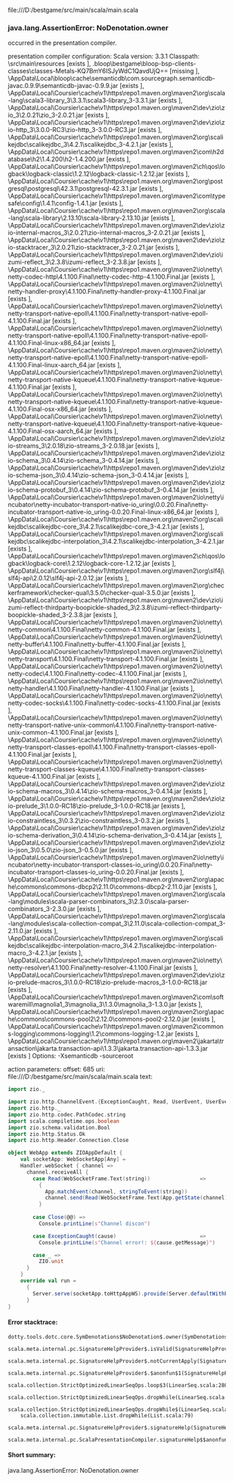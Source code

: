 file:///D:/bestgame/src/main/scala/main.scala
### java.lang.AssertionError: NoDenotation.owner

occurred in the presentation compiler.

presentation compiler configuration:
Scala version: 3.3.1
Classpath:
<WORKSPACE>\src\main\resources [exists ], <WORKSPACE>\.bloop\bestgame\bloop-bsp-clients-classes\classes-Metals-KQ7BmY6ISJyWdC1QavdUjQ== [missing ], <HOME>\AppData\Local\bloop\cache\semanticdb\com.sourcegraph.semanticdb-javac.0.9.9\semanticdb-javac-0.9.9.jar [exists ], <HOME>\AppData\Local\Coursier\cache\v1\https\repo1.maven.org\maven2\org\scala-lang\scala3-library_3\3.3.1\scala3-library_3-3.3.1.jar [exists ], <HOME>\AppData\Local\Coursier\cache\v1\https\repo1.maven.org\maven2\dev\zio\zio_3\2.0.21\zio_3-2.0.21.jar [exists ], <HOME>\AppData\Local\Coursier\cache\v1\https\repo1.maven.org\maven2\dev\zio\zio-http_3\3.0.0-RC3\zio-http_3-3.0.0-RC3.jar [exists ], <HOME>\AppData\Local\Coursier\cache\v1\https\repo1.maven.org\maven2\org\scalikejdbc\scalikejdbc_3\4.2.1\scalikejdbc_3-4.2.1.jar [exists ], <HOME>\AppData\Local\Coursier\cache\v1\https\repo1.maven.org\maven2\com\h2database\h2\1.4.200\h2-1.4.200.jar [exists ], <HOME>\AppData\Local\Coursier\cache\v1\https\repo1.maven.org\maven2\ch\qos\logback\logback-classic\1.2.12\logback-classic-1.2.12.jar [exists ], <HOME>\AppData\Local\Coursier\cache\v1\https\repo1.maven.org\maven2\org\postgresql\postgresql\42.3.1\postgresql-42.3.1.jar [exists ], <HOME>\AppData\Local\Coursier\cache\v1\https\repo1.maven.org\maven2\com\typesafe\config\1.4.1\config-1.4.1.jar [exists ], <HOME>\AppData\Local\Coursier\cache\v1\https\repo1.maven.org\maven2\org\scala-lang\scala-library\2.13.10\scala-library-2.13.10.jar [exists ], <HOME>\AppData\Local\Coursier\cache\v1\https\repo1.maven.org\maven2\dev\zio\zio-internal-macros_3\2.0.21\zio-internal-macros_3-2.0.21.jar [exists ], <HOME>\AppData\Local\Coursier\cache\v1\https\repo1.maven.org\maven2\dev\zio\zio-stacktracer_3\2.0.21\zio-stacktracer_3-2.0.21.jar [exists ], <HOME>\AppData\Local\Coursier\cache\v1\https\repo1.maven.org\maven2\dev\zio\izumi-reflect_3\2.3.8\izumi-reflect_3-2.3.8.jar [exists ], <HOME>\AppData\Local\Coursier\cache\v1\https\repo1.maven.org\maven2\io\netty\netty-codec-http\4.1.100.Final\netty-codec-http-4.1.100.Final.jar [exists ], <HOME>\AppData\Local\Coursier\cache\v1\https\repo1.maven.org\maven2\io\netty\netty-handler-proxy\4.1.100.Final\netty-handler-proxy-4.1.100.Final.jar [exists ], <HOME>\AppData\Local\Coursier\cache\v1\https\repo1.maven.org\maven2\io\netty\netty-transport-native-epoll\4.1.100.Final\netty-transport-native-epoll-4.1.100.Final.jar [exists ], <HOME>\AppData\Local\Coursier\cache\v1\https\repo1.maven.org\maven2\io\netty\netty-transport-native-epoll\4.1.100.Final\netty-transport-native-epoll-4.1.100.Final-linux-x86_64.jar [exists ], <HOME>\AppData\Local\Coursier\cache\v1\https\repo1.maven.org\maven2\io\netty\netty-transport-native-epoll\4.1.100.Final\netty-transport-native-epoll-4.1.100.Final-linux-aarch_64.jar [exists ], <HOME>\AppData\Local\Coursier\cache\v1\https\repo1.maven.org\maven2\io\netty\netty-transport-native-kqueue\4.1.100.Final\netty-transport-native-kqueue-4.1.100.Final.jar [exists ], <HOME>\AppData\Local\Coursier\cache\v1\https\repo1.maven.org\maven2\io\netty\netty-transport-native-kqueue\4.1.100.Final\netty-transport-native-kqueue-4.1.100.Final-osx-x86_64.jar [exists ], <HOME>\AppData\Local\Coursier\cache\v1\https\repo1.maven.org\maven2\io\netty\netty-transport-native-kqueue\4.1.100.Final\netty-transport-native-kqueue-4.1.100.Final-osx-aarch_64.jar [exists ], <HOME>\AppData\Local\Coursier\cache\v1\https\repo1.maven.org\maven2\dev\zio\zio-streams_3\2.0.18\zio-streams_3-2.0.18.jar [exists ], <HOME>\AppData\Local\Coursier\cache\v1\https\repo1.maven.org\maven2\dev\zio\zio-schema_3\0.4.14\zio-schema_3-0.4.14.jar [exists ], <HOME>\AppData\Local\Coursier\cache\v1\https\repo1.maven.org\maven2\dev\zio\zio-schema-json_3\0.4.14\zio-schema-json_3-0.4.14.jar [exists ], <HOME>\AppData\Local\Coursier\cache\v1\https\repo1.maven.org\maven2\dev\zio\zio-schema-protobuf_3\0.4.14\zio-schema-protobuf_3-0.4.14.jar [exists ], <HOME>\AppData\Local\Coursier\cache\v1\https\repo1.maven.org\maven2\io\netty\incubator\netty-incubator-transport-native-io_uring\0.0.20.Final\netty-incubator-transport-native-io_uring-0.0.20.Final-linux-x86_64.jar [exists ], <HOME>\AppData\Local\Coursier\cache\v1\https\repo1.maven.org\maven2\org\scalikejdbc\scalikejdbc-core_3\4.2.1\scalikejdbc-core_3-4.2.1.jar [exists ], <HOME>\AppData\Local\Coursier\cache\v1\https\repo1.maven.org\maven2\org\scalikejdbc\scalikejdbc-interpolation_3\4.2.1\scalikejdbc-interpolation_3-4.2.1.jar [exists ], <HOME>\AppData\Local\Coursier\cache\v1\https\repo1.maven.org\maven2\ch\qos\logback\logback-core\1.2.12\logback-core-1.2.12.jar [exists ], <HOME>\AppData\Local\Coursier\cache\v1\https\repo1.maven.org\maven2\org\slf4j\slf4j-api\2.0.12\slf4j-api-2.0.12.jar [exists ], <HOME>\AppData\Local\Coursier\cache\v1\https\repo1.maven.org\maven2\org\checkerframework\checker-qual\3.5.0\checker-qual-3.5.0.jar [exists ], <HOME>\AppData\Local\Coursier\cache\v1\https\repo1.maven.org\maven2\dev\zio\izumi-reflect-thirdparty-boopickle-shaded_3\2.3.8\izumi-reflect-thirdparty-boopickle-shaded_3-2.3.8.jar [exists ], <HOME>\AppData\Local\Coursier\cache\v1\https\repo1.maven.org\maven2\io\netty\netty-common\4.1.100.Final\netty-common-4.1.100.Final.jar [exists ], <HOME>\AppData\Local\Coursier\cache\v1\https\repo1.maven.org\maven2\io\netty\netty-buffer\4.1.100.Final\netty-buffer-4.1.100.Final.jar [exists ], <HOME>\AppData\Local\Coursier\cache\v1\https\repo1.maven.org\maven2\io\netty\netty-transport\4.1.100.Final\netty-transport-4.1.100.Final.jar [exists ], <HOME>\AppData\Local\Coursier\cache\v1\https\repo1.maven.org\maven2\io\netty\netty-codec\4.1.100.Final\netty-codec-4.1.100.Final.jar [exists ], <HOME>\AppData\Local\Coursier\cache\v1\https\repo1.maven.org\maven2\io\netty\netty-handler\4.1.100.Final\netty-handler-4.1.100.Final.jar [exists ], <HOME>\AppData\Local\Coursier\cache\v1\https\repo1.maven.org\maven2\io\netty\netty-codec-socks\4.1.100.Final\netty-codec-socks-4.1.100.Final.jar [exists ], <HOME>\AppData\Local\Coursier\cache\v1\https\repo1.maven.org\maven2\io\netty\netty-transport-native-unix-common\4.1.100.Final\netty-transport-native-unix-common-4.1.100.Final.jar [exists ], <HOME>\AppData\Local\Coursier\cache\v1\https\repo1.maven.org\maven2\io\netty\netty-transport-classes-epoll\4.1.100.Final\netty-transport-classes-epoll-4.1.100.Final.jar [exists ], <HOME>\AppData\Local\Coursier\cache\v1\https\repo1.maven.org\maven2\io\netty\netty-transport-classes-kqueue\4.1.100.Final\netty-transport-classes-kqueue-4.1.100.Final.jar [exists ], <HOME>\AppData\Local\Coursier\cache\v1\https\repo1.maven.org\maven2\dev\zio\zio-schema-macros_3\0.4.14\zio-schema-macros_3-0.4.14.jar [exists ], <HOME>\AppData\Local\Coursier\cache\v1\https\repo1.maven.org\maven2\dev\zio\zio-prelude_3\1.0.0-RC18\zio-prelude_3-1.0.0-RC18.jar [exists ], <HOME>\AppData\Local\Coursier\cache\v1\https\repo1.maven.org\maven2\dev\zio\zio-constraintless_3\0.3.2\zio-constraintless_3-0.3.2.jar [exists ], <HOME>\AppData\Local\Coursier\cache\v1\https\repo1.maven.org\maven2\dev\zio\zio-schema-derivation_3\0.4.14\zio-schema-derivation_3-0.4.14.jar [exists ], <HOME>\AppData\Local\Coursier\cache\v1\https\repo1.maven.org\maven2\dev\zio\zio-json_3\0.5.0\zio-json_3-0.5.0.jar [exists ], <HOME>\AppData\Local\Coursier\cache\v1\https\repo1.maven.org\maven2\io\netty\incubator\netty-incubator-transport-classes-io_uring\0.0.20.Final\netty-incubator-transport-classes-io_uring-0.0.20.Final.jar [exists ], <HOME>\AppData\Local\Coursier\cache\v1\https\repo1.maven.org\maven2\org\apache\commons\commons-dbcp2\2.11.0\commons-dbcp2-2.11.0.jar [exists ], <HOME>\AppData\Local\Coursier\cache\v1\https\repo1.maven.org\maven2\org\scala-lang\modules\scala-parser-combinators_3\2.3.0\scala-parser-combinators_3-2.3.0.jar [exists ], <HOME>\AppData\Local\Coursier\cache\v1\https\repo1.maven.org\maven2\org\scala-lang\modules\scala-collection-compat_3\2.11.0\scala-collection-compat_3-2.11.0.jar [exists ], <HOME>\AppData\Local\Coursier\cache\v1\https\repo1.maven.org\maven2\org\scalikejdbc\scalikejdbc-interpolation-macro_3\4.2.1\scalikejdbc-interpolation-macro_3-4.2.1.jar [exists ], <HOME>\AppData\Local\Coursier\cache\v1\https\repo1.maven.org\maven2\io\netty\netty-resolver\4.1.100.Final\netty-resolver-4.1.100.Final.jar [exists ], <HOME>\AppData\Local\Coursier\cache\v1\https\repo1.maven.org\maven2\dev\zio\zio-prelude-macros_3\1.0.0-RC18\zio-prelude-macros_3-1.0.0-RC18.jar [exists ], <HOME>\AppData\Local\Coursier\cache\v1\https\repo1.maven.org\maven2\com\softwaremill\magnolia1_3\magnolia_3\1.3.0\magnolia_3-1.3.0.jar [exists ], <HOME>\AppData\Local\Coursier\cache\v1\https\repo1.maven.org\maven2\org\apache\commons\commons-pool2\2.12.0\commons-pool2-2.12.0.jar [exists ], <HOME>\AppData\Local\Coursier\cache\v1\https\repo1.maven.org\maven2\commons-logging\commons-logging\1.2\commons-logging-1.2.jar [exists ], <HOME>\AppData\Local\Coursier\cache\v1\https\repo1.maven.org\maven2\jakarta\transaction\jakarta.transaction-api\1.3.3\jakarta.transaction-api-1.3.3.jar [exists ]
Options:
-Xsemanticdb -sourceroot <WORKSPACE>


action parameters:
offset: 685
uri: file:///D:/bestgame/src/main/scala/main.scala
text:
```scala
import zio._

import zio.http.ChannelEvent.{ExceptionCaught, Read, UserEvent, UserEventTriggered}
import zio.http._
import zio.http.codec.PathCodec.string
import scala.compiletime.ops.boolean
import zio.schema.validation.Bool
import zio.http.Status.Ok
import zio.http.Header.Connection.Close

object WebApp extends ZIOAppDefault {
    val socketApp: WebSocketApp[Any] =
    Handler.webSocket { channel =>  
      channel.receiveAll {
        case Read(WebSocketFrame.Text(string))                =>
          {
            App.matchEvent(channel, stringToEvent(string))
            channel.send(Read(WebSocketFrame.Text(App.getState(channel))))
          }
        
        case Close(@@) =>
          Console.printLine(s"Channel discon")

        case ExceptionCaught(cause)                           =>
          Console.printLine(s"Channel error!: ${cause.getMessage}")

        case _ =>
          ZIO.unit
      }
    }
    override val run = 
      {
        Server.serve(socketApp.toHttpAppWS).provide(Server.defaultWithPort(8000))
      }
}
```



#### Error stacktrace:

```
dotty.tools.dotc.core.SymDenotations$NoDenotation$.owner(SymDenotations.scala:2582)
	scala.meta.internal.pc.SignatureHelpProvider$.isValid(SignatureHelpProvider.scala:83)
	scala.meta.internal.pc.SignatureHelpProvider$.notCurrentApply(SignatureHelpProvider.scala:92)
	scala.meta.internal.pc.SignatureHelpProvider$.$anonfun$1(SignatureHelpProvider.scala:48)
	scala.collection.StrictOptimizedLinearSeqOps.loop$3(LinearSeq.scala:280)
	scala.collection.StrictOptimizedLinearSeqOps.dropWhile(LinearSeq.scala:282)
	scala.collection.StrictOptimizedLinearSeqOps.dropWhile$(LinearSeq.scala:278)
	scala.collection.immutable.List.dropWhile(List.scala:79)
	scala.meta.internal.pc.SignatureHelpProvider$.signatureHelp(SignatureHelpProvider.scala:48)
	scala.meta.internal.pc.ScalaPresentationCompiler.signatureHelp$$anonfun$1(ScalaPresentationCompiler.scala:398)
```
#### Short summary: 

java.lang.AssertionError: NoDenotation.owner
